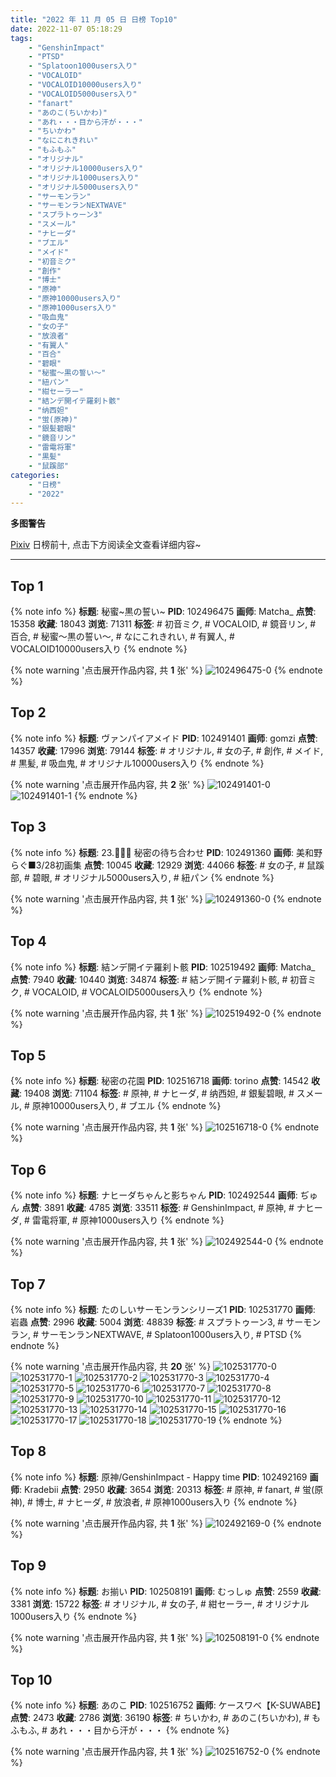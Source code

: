 ```yaml
---
title: "2022 年 11 月 05 日 日榜 Top10"
date: 2022-11-07 05:18:29
tags:
    - "GenshinImpact"
    - "PTSD"
    - "Splatoon1000users入り"
    - "VOCALOID"
    - "VOCALOID10000users入り"
    - "VOCALOID5000users入り"
    - "fanart"
    - "あのこ(ちいかわ)"
    - "あれ・・・目から汗が・・・"
    - "ちいかわ"
    - "なにこれきれい"
    - "もふもふ"
    - "オリジナル"
    - "オリジナル10000users入り"
    - "オリジナル1000users入り"
    - "オリジナル5000users入り"
    - "サーモンラン"
    - "サーモンランNEXTWAVE"
    - "スプラトゥーン3"
    - "スメール"
    - "ナヒーダ"
    - "ブエル"
    - "メイド"
    - "初音ミク"
    - "創作"
    - "博士"
    - "原神"
    - "原神10000users入り"
    - "原神1000users入り"
    - "吸血鬼"
    - "女の子"
    - "放浪者"
    - "有翼人"
    - "百合"
    - "碧眼"
    - "秘蜜〜黒の誓い〜"
    - "紐パン"
    - "紺セーラー"
    - "結ンデ開イテ羅刹ト骸"
    - "纳西妲"
    - "蛍(原神)"
    - "銀髪碧眼"
    - "鏡音リン"
    - "雷電将軍"
    - "黒髪"
    - "鼠蹊部"
categories:
    - "日榜"
    - "2022"
---
```


<i class="fa fa-triangle-exclamation"></i>**多图警告**<i class="fa fa-triangle-exclamation"></i>

[Pixiv](https://www.pixiv.net/) 日榜前十, 点击下方阅读全文查看详细内容~

<!-- more -->

---

## Top 1

{% note info %}
**标题**: 秘蜜~黒の誓い~
**PID**: 102496475 **画师**: Matcha_
**点赞**: 15358 **收藏**: 18043 **浏览**: 71311
**标签**: # 初音ミク, # VOCALOID, # 鏡音リン, # 百合, # 秘蜜〜黒の誓い〜, # なにこれきれい, # 有翼人, # VOCALOID10000users入り
{% endnote %}

{% note warning '点击展开作品内容, 共 **1** 张' %}
![102496475-0](https://i.pixiv.re/img-original/img/2022/11/04/04/44/18/102496475_p0.jpg)
{% endnote %}

## Top 2

{% note info %}
**标题**: ヴァンパイアメイド
**PID**: 102491401 **画师**: gomzi
**点赞**: 14357 **收藏**: 17996 **浏览**: 79144
**标签**: # オリジナル, # 女の子, # 創作, # メイド, # 黒髪, # 吸血鬼, # オリジナル10000users入り
{% endnote %}

{% note warning '点击展开作品内容, 共 **2** 张' %}
![102491401-0](https://i.pixiv.re/img-original/img/2022/11/04/00/00/19/102491401_p0.jpg)
![102491401-1](https://i.pixiv.re/img-original/img/2022/11/04/00/00/19/102491401_p1.jpg)
{% endnote %}

## Top 3

{% note info %}
**标题**: 23.🧚🏻‍♀ 秘密の待ち合わせ
**PID**: 102491360 **画师**: 美和野らぐ■3/28初画集
**点赞**: 10045 **收藏**: 12929 **浏览**: 44066
**标签**: # 女の子, # 鼠蹊部, # 碧眼, # オリジナル5000users入り, # 紐パン
{% endnote %}

{% note warning '点击展开作品内容, 共 **1** 张' %}
![102491360-0](https://i.pixiv.re/img-original/img/2022/11/04/00/00/14/102491360_p0.png)
{% endnote %}

## Top 4

{% note info %}
**标题**: 結ンデ開イテ羅刹ト骸
**PID**: 102519492 **画师**: Matcha_
**点赞**: 7940 **收藏**: 10440 **浏览**: 34874
**标签**: # 結ンデ開イテ羅刹ト骸, # 初音ミク, # VOCALOID, # VOCALOID5000users入り
{% endnote %}

{% note warning '点击展开作品内容, 共 **1** 张' %}
![102519492-0](https://i.pixiv.re/img-original/img/2022/11/05/01/30/02/102519492_p0.jpg)
{% endnote %}

## Top 5

{% note info %}
**标题**: 秘密の花園
**PID**: 102516718 **画师**: torino
**点赞**: 14542 **收藏**: 19408 **浏览**: 71104
**标签**: # 原神, # ナヒーダ, # 纳西妲, # 銀髪碧眼, # スメール, # 原神10000users入り, # ブエル
{% endnote %}

{% note warning '点击展开作品内容, 共 **1** 张' %}
![102516718-0](https://i.pixiv.re/img-original/img/2022/11/05/00/00/10/102516718_p0.jpg)
{% endnote %}

## Top 6

{% note info %}
**标题**: ナヒーダちゃんと影ちゃん
**PID**: 102492544 **画师**: ぢゅん
**点赞**: 3891 **收藏**: 4785 **浏览**: 33511
**标签**: # GenshinImpact, # 原神, # ナヒーダ, # 雷電将軍, # 原神1000users入り
{% endnote %}

{% note warning '点击展开作品内容, 共 **1** 张' %}
![102492544-0](https://i.pixiv.re/img-original/img/2022/11/04/00/32/01/102492544_p0.jpg)
{% endnote %}

## Top 7

{% note info %}
**标题**: たのしいサーモンランシリーズ1
**PID**: 102531770 **画师**: 岩蟲
**点赞**: 2996 **收藏**: 5004 **浏览**: 48839
**标签**: # スプラトゥーン3, # サーモンラン, # サーモンランNEXTWAVE, # Splatoon1000users入り, # PTSD
{% endnote %}

{% note warning '点击展开作品内容, 共 **20** 张' %}
![102531770-0](https://i.pixiv.re/img-original/img/2022/11/05/15/23/12/102531770_p0.jpg)
![102531770-1](https://i.pixiv.re/img-original/img/2022/11/05/15/23/12/102531770_p1.jpg)
![102531770-2](https://i.pixiv.re/img-original/img/2022/11/05/15/23/12/102531770_p2.jpg)
![102531770-3](https://i.pixiv.re/img-original/img/2022/11/05/15/23/12/102531770_p3.jpg)
![102531770-4](https://i.pixiv.re/img-original/img/2022/11/05/15/23/12/102531770_p4.jpg)
![102531770-5](https://i.pixiv.re/img-original/img/2022/11/05/15/23/12/102531770_p5.jpg)
![102531770-6](https://i.pixiv.re/img-original/img/2022/11/05/15/23/12/102531770_p6.jpg)
![102531770-7](https://i.pixiv.re/img-original/img/2022/11/05/15/23/12/102531770_p7.jpg)
![102531770-8](https://i.pixiv.re/img-original/img/2022/11/05/15/23/12/102531770_p8.jpg)
![102531770-9](https://i.pixiv.re/img-original/img/2022/11/05/15/23/12/102531770_p9.jpg)
![102531770-10](https://i.pixiv.re/img-original/img/2022/11/05/15/23/12/102531770_p10.jpg)
![102531770-11](https://i.pixiv.re/img-original/img/2022/11/05/15/23/12/102531770_p11.jpg)
![102531770-12](https://i.pixiv.re/img-original/img/2022/11/05/15/23/12/102531770_p12.jpg)
![102531770-13](https://i.pixiv.re/img-original/img/2022/11/05/15/23/12/102531770_p13.jpg)
![102531770-14](https://i.pixiv.re/img-original/img/2022/11/05/15/23/12/102531770_p14.jpg)
![102531770-15](https://i.pixiv.re/img-original/img/2022/11/05/15/23/12/102531770_p15.jpg)
![102531770-16](https://i.pixiv.re/img-original/img/2022/11/05/15/23/12/102531770_p16.jpg)
![102531770-17](https://i.pixiv.re/img-original/img/2022/11/05/15/23/12/102531770_p17.jpg)
![102531770-18](https://i.pixiv.re/img-original/img/2022/11/05/15/23/12/102531770_p18.jpg)
![102531770-19](https://i.pixiv.re/img-original/img/2022/11/05/15/23/12/102531770_p19.jpg)
{% endnote %}

## Top 8

{% note info %}
**标题**: 原神/GenshinImpact - Happy time
**PID**: 102492169 **画师**: Kradebii
**点赞**: 2950 **收藏**: 3654 **浏览**: 20313
**标签**: # 原神, # fanart, # 蛍(原神), # 博士, # ナヒーダ, # 放浪者, # 原神1000users入り
{% endnote %}

{% note warning '点击展开作品内容, 共 **1** 张' %}
![102492169-0](https://i.pixiv.re/img-original/img/2022/11/04/00/19/11/102492169_p0.png)
{% endnote %}

## Top 9

{% note info %}
**标题**: お揃い
**PID**: 102508191 **画师**: むっしゅ
**点赞**: 2559 **收藏**: 3381 **浏览**: 15722
**标签**: # オリジナル, # 女の子, # 紺セーラー, # オリジナル1000users入り
{% endnote %}

{% note warning '点击展开作品内容, 共 **1** 张' %}
![102508191-0](https://i.pixiv.re/img-original/img/2022/11/04/19/00/02/102508191_p0.png)
{% endnote %}

## Top 10

{% note info %}
**标题**: あのこ
**PID**: 102516752 **画师**: ケースワベ【K-SUWABE】
**点赞**: 2473 **收藏**: 2786 **浏览**: 36190
**标签**: # ちいかわ, # あのこ(ちいかわ), # もふもふ, # あれ・・・目から汗が・・・
{% endnote %}

{% note warning '点击展开作品内容, 共 **1** 张' %}
![102516752-0](https://i.pixiv.re/img-original/img/2022/11/05/00/00/13/102516752_p0.jpg)
{% endnote %}
